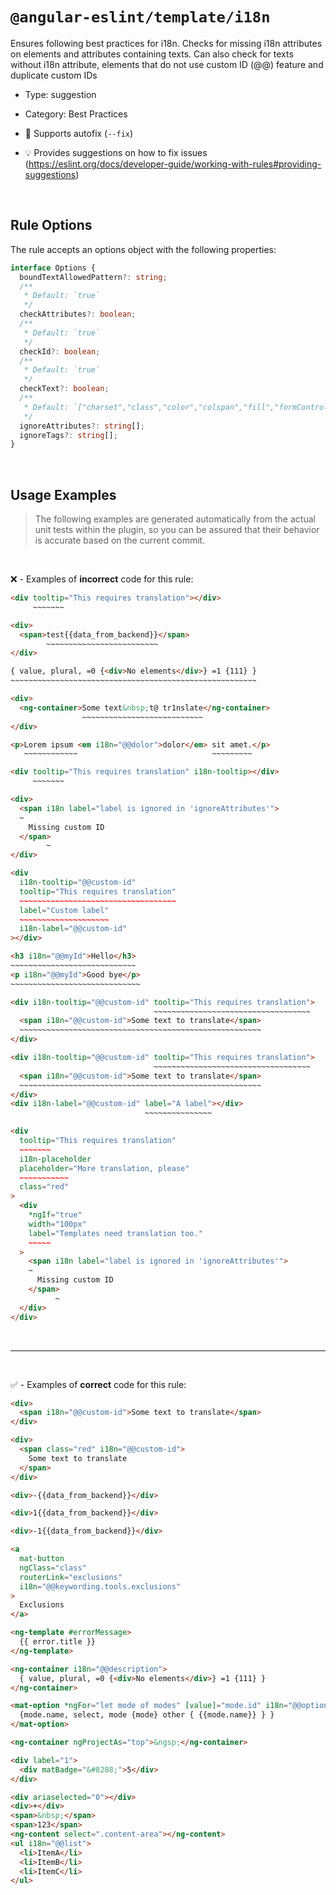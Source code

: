 <!--

  DO NOT EDIT.

  This markdown file was autogenerated using a mixture of the following files as the source of truth for its data:
  - ../../src/rules/i18n.ts
  - ../../tests/rules/i18n/cases.ts

  In order to update this file, it is therefore those files which need to be updated, as well as potentially the generator script:
  - ../../../../tools/scripts/generate-rule-docs.ts

-->

# `@angular-eslint/template/i18n`

Ensures following best practices for i18n. Checks for missing i18n attributes on elements and attributes containing texts. Can also check for texts without i18n attribute, elements that do not use custom ID (@@) feature and duplicate custom IDs

- Type: suggestion
- Category: Best Practices
- 🔧 Supports autofix (`--fix`)

- 💡 Provides suggestions on how to fix issues (https://eslint.org/docs/developer-guide/working-with-rules#providing-suggestions)

<br>

## Rule Options

The rule accepts an options object with the following properties:

```ts
interface Options {
  boundTextAllowedPattern?: string;
  /**
   * Default: `true`
   */
  checkAttributes?: boolean;
  /**
   * Default: `true`
   */
  checkId?: boolean;
  /**
   * Default: `true`
   */
  checkText?: boolean;
  /**
   * Default: `["charset","class","color","colspan","fill","formControlName","height","href","id","lang","ngClass","ngProjectAs","routerLink","src","stroke","stroke-width","style","svgIcon","tabindex","target","type","viewBox","width","xmlns"]`
   */
  ignoreAttributes?: string[];
  ignoreTags?: string[];
}

```

<br>

## Usage Examples

> The following examples are generated automatically from the actual unit tests within the plugin, so you can be assured that their behavior is accurate based on the current commit.

<br>

❌ - Examples of **incorrect** code for this rule:

```html
<div tooltip="This requires translation"></div>
     ~~~~~~~
```

```html
<div>
  <span>test{{data_from_backend}}</span>
        ~~~~~~~~~~~~~~~~~~~~~~~~~
</div>
```

```html
{ value, plural, =0 {<div>No elements</div>} =1 {111} }
~~~~~~~~~~~~~~~~~~~~~~~~~~~~~~~~~~~~~~~~~~~~~~~~~~~~~~~
```

```html
<div>
  <ng-container>Some text&nbsp;t@ tr1nslate</ng-container>
                ~~~~~~~~~~~~~~~~~~~~~~~~~~~
</div>
```

```html
<p>Lorem ipsum <em i18n="@@dolor">dolor</em> sit amet.</p>
   ~~~~~~~~~~~~                              ~~~~~~~~~
```

```html
<div tooltip="This requires translation" i18n-tooltip></div>
     ~~~~~~~
```

```html
<div>
  <span i18n label="label is ignored in 'ignoreAttributes'">
  ~
    Missing custom ID
  </span>
        ~
</div>
```

```html
<div
  i18n-tooltip="@@custom-id"
  tooltip="This requires translation"
  ~~~~~~~~~~~~~~~~~~~~~~~~~~~~~~~~~~~
  label="Custom label"
  ~~~~~~~~~~~~~~~~~~~~
  i18n-label="@@custom-id"
></div>
```

```html
<h3 i18n="@@myId">Hello</h3>
~~~~~~~~~~~~~~~~~~~~~~~~~~~~
<p i18n="@@myId">Good bye</p>
~~~~~~~~~~~~~~~~~~~~~~~~~~~~~
```

```html
<div i18n-tooltip="@@custom-id" tooltip="This requires translation">
                                ~~~~~~~~~~~~~~~~~~~~~~~~~~~~~~~~~~~
  <span i18n="@@custom-id">Some text to translate</span>
  ~~~~~~~~~~~~~~~~~~~~~~~~~~~~~~~~~~~~~~~~~~~~~~~~~~~~~~
</div>
```

```html
<div i18n-tooltip="@@custom-id" tooltip="This requires translation">
                                ~~~~~~~~~~~~~~~~~~~~~~~~~~~~~~~~~~~
  <span i18n="@@custom-id">Some text to translate</span>
  ~~~~~~~~~~~~~~~~~~~~~~~~~~~~~~~~~~~~~~~~~~~~~~~~~~~~~~
</div>
<div i18n-label="@@custom-id" label="A label"></div>
                              ~~~~~~~~~~~~~~~
```

```html
<div
  tooltip="This requires translation"
  ~~~~~~~
  i18n-placeholder
  placeholder="More translation, please"
  ~~~~~~~~~~~
  class="red"
>
  <div
    *ngIf="true"
    width="100px"
    label="Templates need translation too."
    ~~~~~
  >
    <span i18n label="label is ignored in 'ignoreAttributes'">
    ~
      Missing custom ID
    </span>
          ~
  </div>
</div>
```

<br>

---

<br>

✅ - Examples of **correct** code for this rule:

```html
<div>
  <span i18n="@@custom-id">Some text to translate</span>
</div>
```

```html
<div>
  <span class="red" i18n="@@custom-id">
    Some text to translate
  </span>
</div>
```

```html
<div>-{{data_from_backend}}</div>
```

```html
<div>1{{data_from_backend}}</div>
```

```html
<div>-1{{data_from_backend}}</div>
```

```html
<a
  mat-button
  ngClass="class"
  routerLink="exclusions"
  i18n="@@keywording.tools.exclusions"
>
  Exclusions
</a>
```

```html
<ng-template #errorMessage>
  {{ error.title }}
</ng-template>
```

```html
<ng-container i18n="@@description">
  { value, plural, =0 {<div>No elements</div>} =1 {111} }
</ng-container>
```

```html
<mat-option *ngFor="let mode of modes" [value]="mode.id" i18n="@@option">
  {mode.name, select, mode {mode} other { {{mode.name}} } }
</mat-option>
```

```html
<ng-container ngProjectAs="top">&ngsp;</ng-container>
```

```html
<div label="1">
  <div matBadge="&#8288;">5</div>
</div>
```

```html
<div ariaselected="0"></div>
<div>+</div>
<span>&nbsp;</span>
<span>123</span>
<ng-content select=".content-area"></ng-content>
<ul i18n="@@list">
  <li>ItemA</li>
  <li>ItemB</li>
  <li>ItemC</li>
</ul>
```
